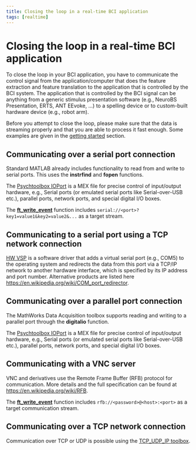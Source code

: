 ```yaml
---
title: Closing the loop in a real-time BCI application
tags: [realtime]
---
```


# Closing the loop in a real-time BCI application

To close the loop in your BCI application, you have to communicate the control signal from the application/computer that does the feature extraction and feature translation to the application that is controlled by the BCI system. The application that is controlled by the BCI signal can be anything from a generic stimulus presentation software (e.g., NeuroBS Presentation, ERTS, ANT EEvoke, ...) to a spelling device or to custom-built hardware device (e.g., robot arm).

Before you attempt to close the loop, please make sure that the data is streaming properly and that you are able to process it fast enough. Some examples are given in the [getting started](/getting_started/realtime/bci) section.

## Communicating over a serial port connection

Standard MATLAB already includes functionality to read from and write to serial ports. This uses the **instrfind** and **fopen** functions.

The [Psychtoolbox IOPort](http://docs.psychtoolbox.org/IOPort) is a MEX file for precise control of input/output hardware, e.g., Serial ports (or emulated serial ports like Serial-over-USB etc.),
parallel ports, network ports, and special digital I/O boxes.

The **[ft_write_event](/reference/fileio/ft_write_event)** function includes `serial://<port>?key1=value1&key2=value2&...` as a target stream.

## Communicating to a serial port using a TCP network connection

[HW VSP](http://www.hw-group.com/products/hw_vsp/index_en.html) is a software driver that adds a virtual serial port (e.g., COM5) to the operating system and redirects the data from this port via a TCP/IP network to another hardware interface, which is specified by its IP address and port number. Alternative products are listed here <https://en.wikipedia.org/wiki/COM_port_redirector>.

## Communicating over a parallel port connection

The MathWorks Data Acquisition toolbox supports reading and writing to a parallel port through the **digitalio** function.

The [Psychtoolbox IOPort](http://docs.psychtoolbox.org/IOPort) is a MEX file for precise control of input/output hardware, e.g., Serial ports (or emulated serial ports like Serial-over-USB etc.),
parallel ports, network ports, and special digital I/O boxes.

## Communicating with a VNC server

VNC and derivatives use the Remote Frame Buffer (RFB) protocol for communication. More details and the full specification can be found at https://en.wikipedia.org/wiki/RFB.

The **[ft_write_event](/reference/fileio/ft_write_event)** function includes `rfb://<password>@<host>:<port>` as a target communication stream.

## Communicating over a TCP network connection

Communication over TCP or UDP is possible using the [TCP_UDP_IP toolbox](http://www.mathworks.com/matlabcentral/fileexchange/345).
